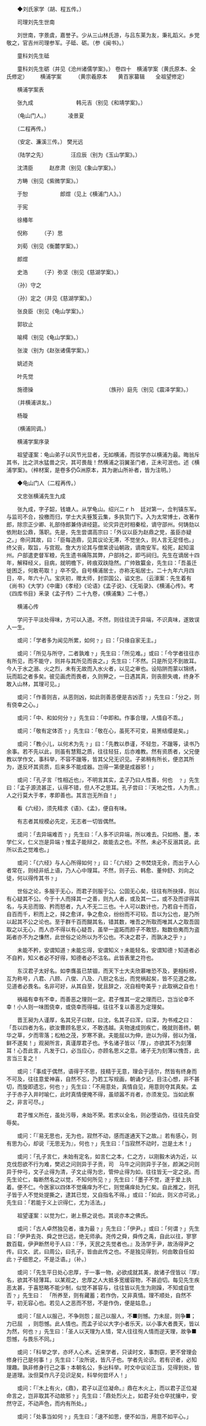 <!-- { "loadSidebar": true } -->
　　◆刘氏家学（胡、程五传。）

　　司理刘先生世南

　　刘世南，字景虞，嘉誉子。少从三山林氏游，与吕东莱为友，秉礼蹈义。乡党敬之，官吉州司理参军。子砥、砺。（参《闽书》。）

　　童科刘先生砥

　　童科刘先生砺（并见《沧州诸儒学案》。）
 卷四十　横浦学案（黄氏原本、全氏修定）
　　横浦学案　　　（黄宗羲原本　　黄百家纂辑　　全祖望修定）

　　横浦学案表

　　张九成　　　　　　　　韩元吉（别见《和靖学案》。）　　　　　　　　　　　

　　（龟山门人。）　　　　凌景夏

　　（二程再传。）　

　　（安定、濂溪三传。） 樊光远

　　（陆学之先）　　　　　汪应辰（别为《玉山学案》。）

　　沈清臣　　　赵彦肃（别见《象山学案》。）

　　方畴（别见《紫微学案》。）

　　于恕　　　　　　郎煜（见上《横浦门人》。）

　　于宪

　　徐椿年

　　倪称　　　（子）思

　　刘荀（别见《衡麓学案》。）

　　郎煜

　　史浩　　　（子）弥坚（别见《慈湖学案》。）

　　（孙）守之

　　（孙）定之（并见《慈湖学案》。）

　　张良臣（别见《龟山学案》。）

　　郭钦止

　　喻樗（别见《龟山学案》。）

　　张浚（别为《赵张诸儒学案》。）

　　姚述尧

　　叶先觉

　　施德操　　　　　　　　　　　　　　（族孙）庭先（别见《震泽学案》。）

　　（并横浦讲友。）

　　杨璇　

　　（横浦同调。）

　　横浦学案序录

　　祖望谨案：龟山弟子以风节光显者，无如横浦，而驳学亦以横浦为最。晦翁斥其书，比之洪水猛兽之灾，其可畏哉！然横浦之羽翼圣门者，正未可泯也。述《横浦学案》。（梓材案，是卷多仍洲原本，其为谢山所补者，皆为注明。）

　　◆龟山门人（二程再传。）

　　文忠张横浦先生九成

　　张九成，字子韶，钱塘人。从学龟山。绍兴二ｒｈ　廷对第一，佥判镇东军。与监司不合，投檄而归，学士大夫簦笈云集，多执贽门下。入为太常博士，改著作郎，除宗正少卿、礼部侍郎兼侍讲经筵。论灾异迕时相秦桧，谪守邵州。何铸劾以依附赵公鼎，落职。先是，先生尝谓高宗曰：「外议以臣为赵鼎之党，虽臣亦疑之。」帝问其故，曰：「臣每造鼎，见其议论无滞，不觉坐久，则人言无足怪也。」终父丧，取旨，与宫观。詹大方论其与僧杲谤讪朝政，谪南安军。桧死，起知温州。户部遣吏督军粮，先生遗书痛陈其弊，户部持之，即丐祠归。先生在谪居十四年，解释经义，目病，就明檐下，砖痕双趺隐然。广帅致籯金，先生曰：「吾虽迁徙困乏，何敢苟取！」卒不受。自号横浦居士，亦称无垢居士。二十九年六月四日，卒，年六十八。宝庆初，赠太师，封崇国公，谥文忠。（云濠案：先生着有《尚书》《大学》《中庸》《孝经》《论语》《孟子说》、《无垢录》、《横浦心传》。考《四库书目》釆录《孟子传》二十九卷，《横浦集》二十卷。）

　　横浦心传

　　学问于平淡处得味，方可以入道。不然，则往往流于异端，不识真味，遂致误人一生。　　

　　或问：「学者多为闻见所累，如何﹖」曰：「只缘自家无主。」

　　或问：「所见与所守，二者孰难﹖」先生曰：「所见难。」或曰：「今学者往往亦有所见，而不能守，则并与其所见而丧之。」先生曰：「不然。只是所见不到故耳。今人于水之溺、火之烈，未有无故而入水火者，以见之审也。设陷阱而蒙以锦绣，玩而蹈之者多矣。彼见画虎而畏者，久则狎之，一日遇其真，则丧胆失魂，终身不敢入山林，其理可见。」

　　或问：「作善则吉，从恶则凶，如此则善恶便是吉凶否﹖」先生曰：「分之，则有侥幸之心。」

　　或问：「中、和如何分﹖」先生曰：「中即和。作事合理，人情自不乖。」

　　或问：「敬有定体否﹖」先生曰：「敬在心，虽死不可变，易箦结缨是矣。」　

　　或问：「教小儿，以何术为先﹖」曰：「先教以恭谨，不轻忽，不躐等，读书乃余事。若不先以此，则虽有慧黠之质，往往轻狂，后亦难教。然有资质者，父兄便教以学作文，事科举，不容不躐等，皆其父兄无识见。子弟稍有所长，便恣其所为，遂反坏其资质，后来多不能成器。岂得一第便是成器邪！」

　　或问：「孔子言『性相近也』，不明言其实，孟子乃曰人性善，何也　﹖」先生曰：「孟子源流甚正，认得不错，但人不之思耳。孔子尝曰：『天地之性，人为贵。』人之行莫大于孝，孝即善也。其言岂无所自！」

　　看《六经》，须先精求《语》、《孟》，便自有味。

　　有志者其规模必先定，无志者一切皆偶然。

　　或问：「去异端难否﹖」先生曰：「人多不识异端，所以难去。只如杨、墨，本学仁义，仁义岂是异端﹖惟孟子能辩之，故能去之也。不然，未必不反溺其说。此所以去之觉难也。」

　　或问：「《六经》与人心所得如何﹖」曰：「《六经》之书焚烧无余，而出于人心者常在，则经非纸上语，乃人心中理耳。不然，则子云、韩愈、董仲舒、刘向之徒，何以得传其书﹖」

　　世俗之论，多服于无心，而君子则服于公。公固无心矣，往往有所抉择，则以有心疑其不公。今于十人而择其一之善，则九人者，或及其一二，或不及而谬得其名，与夫忌而毁、矜而怒者，九人不无二三也。十人可以数计也，乃若自十而百，自百而千，积而上之，择之愈详，争之愈众，纷纷而不可较。吾以为公也，是乃所以起其不公之论也。至于群千百而餬其名，错其数，唯吾之所取而唯其人之取吾固取之以无心，而人亦不得以有心疑吾，虽举一盗跖而颜子不敢怒，黜数伯夷而为盗跖者亦不为之慊然，此世俗之论所以为不公也。不决之君子，而孰决之乎﹖」

　　未能不矜，安谓知道﹖未能忘得，安谓知义﹖未能轻名，安谓知德﹖知道者必不自矜，知义者必不好得，知德者必不沽名。此皆表里之符也。

　　东汉君子太好名。如李膺虽已禁锢，而天下士大夫欣慕唯恐不及，更相标榜，互为称号，八君、八顾、八俊、八及、八厨之名出，而党祸起矣，皆不见道之故。见道者必畏名。名非可好，从其自至，犹且辞之，况自相夸美乎﹖此取祸之自也！

　　祸福有幸有不幸，而善恶之理则一定。君子惟其一定之理而已，岂当论幸不幸！小人则一味图侥幸，或侥幸而得福，往往不复以善恶为定理矣。

　　晋王昶为人谨厚，名其兄子曰默，曰沈，名其子曰浑，曰深，为书戒之曰：「吾以四者为名，欲汝曹顾名思义，不敢违越。夫物速成则疾亡，晚就则善终。朝华之草，夕而零落；松柏之茂，岁寒不衰。夫能屈以为伸，逊以为得，弱以为强，鲜不遂矣！」观昶所言，真谨厚君子也。予名诸子皆以「厚」，亦欲其不为刻薄耳！心吾此言，凡发于口，必当应心，亦顾名思义之意。诸子无为刻薄以愧吾，此言当三复之！

　　或问：「事成于偶然，语得于不思，技精于无意，理会于适尔，然皆有终身而不可及，往往意爱神喜，自然不忘，乃若工写规画，朝诵夕记，目注心想，非不甚切，而旋即遗忘，何也﹖」先生曰：「不用意处，真情自见，用意则夺其真矣。孟子于赤子入井时喻仁，此时真情便掩不得，虽顽嚣不肖者，亦须发见。当如此察之，非言可尽。」

　　君子惟义所在，虽处污辱，未始不荣。若求以全名，则必堕谄伪，往往先自受辱矣。

　　或问：「『易无思也，无为也，寂然不动，感而遂通天下之故。』若有感心，则有思为心，却说『无思无为』，何也﹖」先生曰：「当寂然不动时，岂是土木！」

　　或问：「孔子言仁，未始有定名，如言仁之本，仁之方，以刚毅木讷为近，以克伐怨欲不行为难，樊迟之问则异于子贡，司　马牛之问则异于子张，颜渊之问则异于仲弓，文子止得为清，子文止得为忠，管仲止得为如，往往皆无一定之说。而先生论仁，每断然名之以觉，不知何所见﹖」先生曰：「墨子不觉，遂于爱上执着。便不仁。今医家以四体不觉痛痒为不仁，则觉痛痒处为仁矣。自此推之，则孔子皆于人不觉处提撕之，逮其已觉，又自指名不得。」或曰：「如此，则义亦可说。」先生曰：「若能于义上识得仁，尤为活法。」

　　祖望谨案：以觉为仁，谢上蔡之说也。其说亦本之佛氏。

　　或问：「古人卓然独见者，谁为最﹖」先生曰：「伊尹。」或曰：「何谓﹖」先生曰：「伊尹去尧、舜之世已远，绝无师承。尧传之舜，舜传之禹，自此以往，寥寥数百载，伊尹断然号于人曰：『予，天民之先觉者也。』及汤学于尹，故汤得尹之传。曰文、武，曰周公，曰孔子，皆由此传之也。不是独见得到，何由敢自任如此﹖子细思之，不是泛语。」（补。）

　　或问：「先生平日处心忠厚，于一事一物，必欲成就其美，故诸子侄皆以『厚』名，欲其不轻薄耳。以某观之，忠厚之人大抵多宽缓容物，不甚迫切。每见先生疾恶太甚，于喜怒略不能少制，似觉不甚容与，往往皆以先生为刚躁，不知或自觉否﹖」先生曰：　「所养至，则有藏蓄；若作伪，又非真情。理不顺处，自然不平，初无容心也。若见人之恶而不怒，不是作伪，便是姑息。」

　　或问：「屈人以服己，不争则怨；屈己以服人，不■则憾。力未屈，则争■；力已屈　，则怨憾。此人情也。而孟子论以大字小者乐天，以小事大者畏天，皆以为然，何也﹖」先生曰：「圣人以天理为人情，常人往往徇人情而逆天理，故争■怨憾，与畏乐不同。」

　　或问：「科举之学，亦坏人心术。近来学者，只读时文，事剽窃，更不曾理会修身行己是何事！」先生曰：「汝所说，皆凡子也。学者先论识。若有识者，必知理趣。孰非修身行己之事﹖本朝名公，多出科举。时文中议论正当，见得到处，皆是道理。汝但莫作凡子见识足矣，科举何尝坏人！」

　　或问：「『木上有火，《鼎》，君子以正位凝命。』鼎在木火上，而以君子正位凝命言之，岂非取其不动故邪﹖」先生曰：「鼎处烈火上，如君子处仓卒扰攘中，安然守正，不动声色，而内有所处。」

　　或问：「处事当如何﹖」先生曰：「速不如思，便不如当，用意不如平心。」

